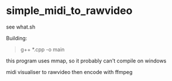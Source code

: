# simple_midi_to_rawvideo
see what.sh

Building:
> g++ *.cpp -o main

this program uses mmap, so it probably can't compile on windows

midi visualiser to rawvideo then encode with ffmpeg
